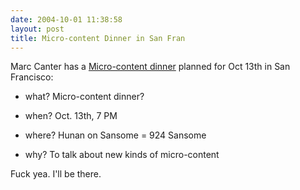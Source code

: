 ```yaml
---
date: 2004-10-01 11:38:58
layout: post
title: Micro-content Dinner in San Fran
---
```


Marc Canter has a [Micro-content dinner](http://marc.blogs.it/archives/2004/09/san_francisco_m.html) planned for Oct 13th in San Francisco:





  * what? Micro-content dinner?


  * when? Oct. 13th, 7 PM


  * where? Hunan on Sansome = 924 Sansome


  * why? To talk about new kinds of micro-content



Fuck yea.  I'll be there.
